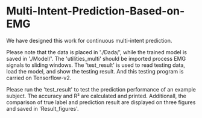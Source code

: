 # Multi-Intent-Prediction-Based-on-EMG

We have designed this work for continuous multi-intent prediction. 

Please note that the data is placed in './Dada/', while the trained model is saved in './Model/'. The 'utilities_multi' should be imported process EMG signals to sliding windows. The 'test_result' is used to read testing data, load the model, and show the testing result. And this testing program is carried on Tensorflow-v2.

Please run the 'test_result' to test the prediction performance of an example subject. The accuracy and R² are calculated and printed. Additionall, the comparison of true label and prediction result are displayed on three figures and saved in 'Result_figures'.
